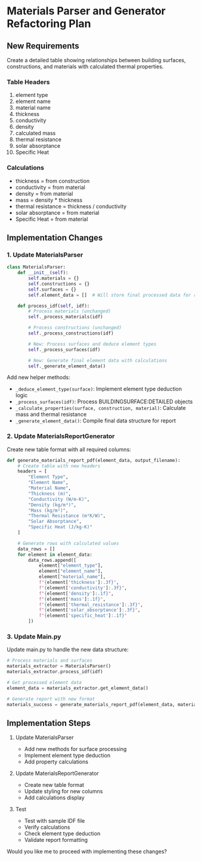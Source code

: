 # Materials Parser and Generator Refactoring Plan

## New Requirements

Create a detailed table showing relationships between building surfaces, constructions, and materials with calculated thermal properties.

### Table Headers

1. element type
2. element name
3. material name
4. thickness
5. conductivity
6. density
7. calculated mass
8. thermal resistance
9. solar absorptance
10. Specific Heat

### Calculations

- thickness = from construction
- conductivity = from material
- density = from material
- mass = density \* thickness
- thermal resistance = thickness / conductivity
- solar absorptance = from material
- Specific Heat = from material

## Implementation Changes

### 1. Update MaterialsParser

```python
class MaterialsParser:
    def __init__(self):
        self.materials = {}
        self.constructions = {}
        self.surfaces = {}
        self.element_data = []  # Will store final processed data for report

    def process_idf(self, idf):
        # Process materials (unchanged)
        self._process_materials(idf)

        # Process constructions (unchanged)
        self._process_constructions(idf)

        # New: Process surfaces and deduce element types
        self._process_surfaces(idf)

        # New: Generate final element data with calculations
        self._generate_element_data()
```

Add new helper methods:

- `_deduce_element_type(surface)`: Implement element type deduction logic
- `_process_surfaces(idf)`: Process BUILDINGSURFACE:DETAILED objects
- `_calculate_properties(surface, construction, material)`: Calculate mass and thermal resistance
- `_generate_element_data()`: Compile final data structure for report

### 2. Update MaterialsReportGenerator

Create new table format with all required columns:

```python
def generate_materials_report_pdf(element_data, output_filename):
    # Create table with new headers
    headers = [
        "Element Type",
        "Element Name",
        "Material Name",
        "Thickness (m)",
        "Conductivity (W/m-K)",
        "Density (kg/m³)",
        "Mass (kg/m²)",
        "Thermal Resistance (m²K/W)",
        "Solar Absorptance",
        "Specific Heat (J/kg-K)"
    ]

    # Generate rows with calculated values
    data_rows = []
    for element in element_data:
        data_rows.append([
            element["element_type"],
            element["element_name"],
            element["material_name"],
            f"{element['thickness']:.3f}",
            f"{element['conductivity']:.3f}",
            f"{element['density']:.1f}",
            f"{element['mass']:.1f}",
            f"{element['thermal_resistance']:.3f}",
            f"{element['solar_absorptance']:.3f}",
            f"{element['specific_heat']:.1f}"
        ])
```

### 3. Update Main.py

Update main.py to handle the new data structure:

```python
# Process materials and surfaces
materials_extractor = MaterialsParser()
materials_extractor.process_idf(idf)

# Get processed element data
element_data = materials_extractor.get_element_data()

# Generate report with new format
materials_success = generate_materials_report_pdf(element_data, materials_pdf_path)
```

## Implementation Steps

1. Update MaterialsParser

   - Add new methods for surface processing
   - Implement element type deduction
   - Add property calculations

2. Update MaterialsReportGenerator

   - Create new table format
   - Update styling for new columns
   - Add calculations display

3. Test
   - Test with sample IDF file
   - Verify calculations
   - Check element type deduction
   - Validate report formatting

Would you like me to proceed with implementing these changes?
